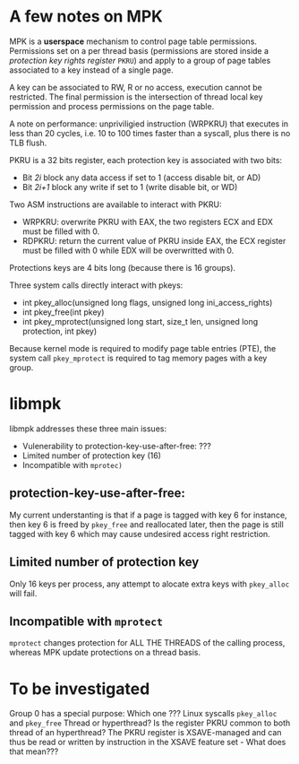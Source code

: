 # A few notes on MPK

MPK is a __userspace__ mechanism to control page table permissions. Permissions set on a per thread basis (permissions are stored inside a _protection key rights register_ `PKRU`) and apply to a group of page tables associated to a key instead of a single page. 

A key can be associated to RW, R or no access, execution cannot be restricted. The final permission is the intersection of thread local key permission and process permissions on the page table. 

A note on performance: unpriviligied instruction (WRPKRU) that executes in less than 20 cycles, i.e. 10 to 100 times faster than a syscall, plus there is no TLB flush.

PKRU is a 32 bits register, each protection key is associated with two bits:
- Bit _2i_ block any data access if set to 1 (access disable bit, or AD)
- Bit _2i+1_ block any write if set to 1 (write disable bit, or WD)

Two ASM instructions are available to interact with PKRU:
- WRPKRU: overwrite PKRU with EAX, the two registers ECX and EDX must be filled with 0.
- RDPKRU: return the current value of PKRU inside EAX, the ECX register must be filled with 0 while EDX will be overwritted with 0.

Protections keys are 4 bits long (because there is 16 groups).

Three system calls directly interact with pkeys:
- int pkey_alloc(unsigned long flags, unsigned long ini_access_rights)
- int pkey_free(int pkey)
- int pkey_mprotect(unsigned long start, size_t len, unsigned long protection, int pkey)

Because kernel mode is required to modify page table entries (PTE), the system call `pkey_mprotect` is required to tag memory pages with a key group.

# libmpk

libmpk addresses these three main issues:
- Vulenerability to protection-key-use-after-free: ???
- Limited number of protection key (16)
- Incompatible with `mprotec)` 

## protection-key-use-after-free:

My current understanting is that if a page is tagged with key 6 for instance, then key 6 is freed by `pkey_free` and reallocated later, then the page is still tagged with key 6 which may cause undesired access right restriction.

## Limited number of protection key

Only 16 keys per process, any attempt to alocate extra keys with `pkey_alloc` will fail.

## Incompatible with `mprotect`

`mprotect` changes protection for ALL THE THREADS of the calling process, whereas MPK update protections on a thread basis.

# To be investigated

Group 0 has a special purpose: Which one ???
Linux syscalls `pkey_alloc` and `pkey_free`
Thread or hyperthread? Is the register PKRU common to both thread of an hyperthread?
The PKRU register is XSAVE-managed and can thus be read or written by instruction in the XSAVE feature set - What does that mean???

